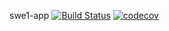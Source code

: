 swe1-app
[![Build Status](https://travis-ci.com/wuyasan/swe1-app.svg?branch=main)](https://travis-ci.com/wuyasan/swe1-app)
[![codecov](https://coveralls.io/repos/github/wuyasan/swe1-app/badge.svg?branch=coveralls)](https://coveralls.io/github/wuyasan/swe1-app?branch=coveralls)

